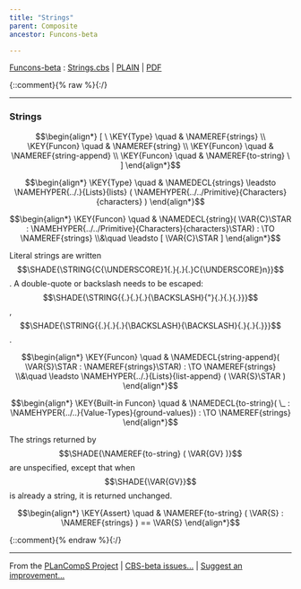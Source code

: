 ```yaml
---
title: "Strings"
parent: Composite
ancestor: Funcons-beta

---
```

[Funcons-beta] : [Strings.cbs] \| [PLAIN] \| [PDF]

{::comment}{% raw %}{:/}


----

### Strings
               


$$\begin{align*}
  [ \
  \KEY{Type} \quad & \NAMEREF{strings} \\
  \KEY{Funcon} \quad & \NAMEREF{string} \\
  \KEY{Funcon} \quad & \NAMEREF{string-append} \\
  \KEY{Funcon} \quad & \NAMEREF{to-string}
  \ ]
\end{align*}$$

$$\begin{align*}
  \KEY{Type} \quad 
  & \NAMEDECL{strings}  
    \leadsto \NAMEHYPER{../.}{Lists}{lists}
               (  \NAMEHYPER{../../Primitive}{Characters}{characters} )
\end{align*}$$

$$\begin{align*}
  \KEY{Funcon} \quad
  & \NAMEDECL{string}(
                       \VAR{C}\STAR : \NAMEHYPER{../../Primitive}{Characters}{characters}\STAR) 
    :  \TO \NAMEREF{strings} \\&\quad
    \leadsto [  \VAR{C}\STAR ]
\end{align*}$$


  Literal strings are written $$\SHADE{\STRING{C{\UNDERSCORE}1{.}{.}{.}C{\UNDERSCORE}n}}$$.
  A double-quote or backslash needs to be escaped: $$\SHADE{\STRING{{.}{.}{.}{\BACKSLASH}{"}{.}{.}{.}}}$$, $$\SHADE{\STRING{{.}{.}{.}{\BACKSLASH}{\BACKSLASH}{.}{.}{.}}}$$.


$$\begin{align*}
  \KEY{Funcon} \quad
  & \NAMEDECL{string-append}(
                       \VAR{S}\STAR : \NAMEREF{strings}\STAR) 
    :  \TO \NAMEREF{strings} \\&\quad
    \leadsto \NAMEHYPER{../.}{Lists}{list-append}
               (  \VAR{S}\STAR )
\end{align*}$$

$$\begin{align*}
  \KEY{Built-in Funcon} \quad
  & \NAMEDECL{to-string}(
                       \_ : \NAMEHYPER{../..}{Value-Types}{ground-values}) 
    :  \TO \NAMEREF{strings} 
\end{align*}$$


  The strings returned by $$\SHADE{\NAMEREF{to-string}
           (  \VAR{GV} )}$$ are unspecified, except that when
  $$\SHADE{\VAR{GV}}$$ is already a string, it is returned unchanged.


$$\begin{align*}
  \KEY{Assert} \quad
  & \NAMEREF{to-string}
      (  \VAR{S} : \NAMEREF{strings} ) 
    == \VAR{S}
\end{align*}$$



[Funcons-beta]: /CBS-beta/math/Funcons-beta
  "FUNCONS-BETA"
[Unstable-Funcons-beta]: /CBS-beta/math/Unstable-Funcons-beta
  "UNSTABLE-FUNCONS-BETA"
[Languages-beta]: /CBS-beta/math/Languages-beta
  "LANGUAGES-BETA"
[Unstable-Languages-beta]: /CBS-beta/math/Unstable-Languages-beta
  "UNSTABLE-LANGUAGES-BETA"
[CBS-beta]: /CBS-beta
  "CBS-BETA"
[Strings.cbs]: https://github.com/plancomps/CBS-beta/blob/math/Funcons-beta/Values/Composite/Strings/Strings.cbs
  "CBS SOURCE FILE ON GITHUB"
[PLAIN]: /CBS-beta/docs/Funcons-beta/Values/Composite/Strings
  "CBS SOURCE WEB PAGE"
 [PRETTY]: /CBS-beta/math/Funcons-beta/Values/Composite/Strings
  "CBS-KATEX WEB PAGE"
[PDF]: /CBS-beta/math/Funcons-beta/Values/Composite/Strings/Strings.pdf
  "CBS-LATEX PDF FILE"
[PLanCompS Project]: https://plancomps.github.io
  "PROGRAMMING LANGUAGE COMPONENTS AND SPECIFICATIONS PROJECT HOME PAGE"
{::comment}{% endraw %}{:/}


____

From the [PLanCompS Project] | [CBS-beta issues...] | [Suggest an improvement...]

[CBS-beta issues...]: https://github.com/plancomps/CBS-beta/issues
  "CBS-BETA ISSUE REPORTS ON GITHUB"
[Suggest an improvement...]: mailto:plancomps@gmail.com?Subject=CBS-beta%20-%20comment&Body=Re%3A%20CBS-beta%20specification%20at%20Values/Composite/Strings/Strings.cbs%0A%0AComment/Query/Issue/Suggestion%3A%0A%0A%0ASignature%3A%0A
  "GENERATE AN EMAIL TEMPLATE"
